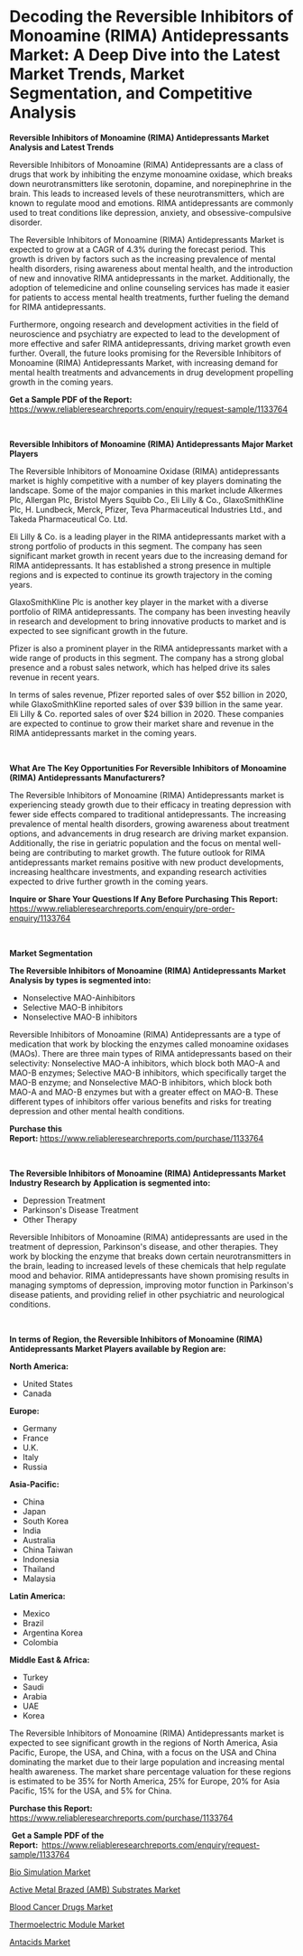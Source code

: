 <p><h1>Decoding the Reversible Inhibitors of Monoamine (RIMA) Antidepressants Market: A Deep Dive into the Latest Market Trends, Market Segmentation, and Competitive Analysis</h1></p><p><strong>Reversible Inhibitors of Monoamine (RIMA) Antidepressants Market Analysis and Latest Trends</strong></p>
<p><p>Reversible Inhibitors of Monoamine (RIMA) Antidepressants are a class of drugs that work by inhibiting the enzyme monoamine oxidase, which breaks down neurotransmitters like serotonin, dopamine, and norepinephrine in the brain. This leads to increased levels of these neurotransmitters, which are known to regulate mood and emotions. RIMA antidepressants are commonly used to treat conditions like depression, anxiety, and obsessive-compulsive disorder.</p><p>The Reversible Inhibitors of Monoamine (RIMA) Antidepressants Market is expected to grow at a CAGR of 4.3% during the forecast period. This growth is driven by factors such as the increasing prevalence of mental health disorders, rising awareness about mental health, and the introduction of new and innovative RIMA antidepressants in the market. Additionally, the adoption of telemedicine and online counseling services has made it easier for patients to access mental health treatments, further fueling the demand for RIMA antidepressants.</p><p>Furthermore, ongoing research and development activities in the field of neuroscience and psychiatry are expected to lead to the development of more effective and safer RIMA antidepressants, driving market growth even further. Overall, the future looks promising for the Reversible Inhibitors of Monoamine (RIMA) Antidepressants Market, with increasing demand for mental health treatments and advancements in drug development propelling growth in the coming years.</p></p>
<p><strong>Get a Sample PDF of the Report:&nbsp;</strong> <a href="https://www.reliableresearchreports.com/enquiry/request-sample/1133764">https://www.reliableresearchreports.com/enquiry/request-sample/1133764</a></p>
<p>&nbsp;</p>
<p><strong>Reversible Inhibitors of Monoamine (RIMA) Antidepressants Major Market Players</strong></p>
<p><p>The Reversible Inhibitors of Monoamine Oxidase (RIMA) antidepressants market is highly competitive with a number of key players dominating the landscape. Some of the major companies in this market include Alkermes Plc, Allergan Plc, Bristol Myers Squibb Co., Eli Lilly & Co., GlaxoSmithKline Plc, H. Lundbeck, Merck, Pfizer, Teva Pharmaceutical Industries Ltd., and Takeda Pharmaceutical Co. Ltd.</p><p>Eli Lilly & Co. is a leading player in the RIMA antidepressants market with a strong portfolio of products in this segment. The company has seen significant market growth in recent years due to the increasing demand for RIMA antidepressants. It has established a strong presence in multiple regions and is expected to continue its growth trajectory in the coming years.</p><p>GlaxoSmithKline Plc is another key player in the market with a diverse portfolio of RIMA antidepressants. The company has been investing heavily in research and development to bring innovative products to market and is expected to see significant growth in the future.</p><p>Pfizer is also a prominent player in the RIMA antidepressants market with a wide range of products in this segment. The company has a strong global presence and a robust sales network, which has helped drive its sales revenue in recent years.</p><p>In terms of sales revenue, Pfizer reported sales of over $52 billion in 2020, while GlaxoSmithKline reported sales of over $39 billion in the same year. Eli Lilly & Co. reported sales of over $24 billion in 2020. These companies are expected to continue to grow their market share and revenue in the RIMA antidepressants market in the coming years.</p></p>
<p>&nbsp;</p>
<p><strong>What Are The Key Opportunities For Reversible Inhibitors of Monoamine (RIMA) Antidepressants Manufacturers?</strong></p>
<p><p>The Reversible Inhibitors of Monoamine (RIMA) Antidepressants market is experiencing steady growth due to their efficacy in treating depression with fewer side effects compared to traditional antidepressants. The increasing prevalence of mental health disorders, growing awareness about treatment options, and advancements in drug research are driving market expansion. Additionally, the rise in geriatric population and the focus on mental well-being are contributing to market growth. The future outlook for RIMA antidepressants market remains positive with new product developments, increasing healthcare investments, and expanding research activities expected to drive further growth in the coming years.</p></p>
<p><strong>Inquire or Share Your Questions If Any Before Purchasing This Report:</strong> <a href="https://www.reliableresearchreports.com/enquiry/pre-order-enquiry/1133764">https://www.reliableresearchreports.com/enquiry/pre-order-enquiry/1133764</a></p>
<p>&nbsp;</p>
<p><strong>Market Segmentation</strong></p>
<p><strong>The Reversible Inhibitors of Monoamine (RIMA) Antidepressants Market Analysis by types is segmented into:</strong></p>
<p><ul><li>Nonselective MAO-Ainhibitors</li><li>Selective MAO-B inhibitors</li><li>Nonselective MAO-B inhibitors</li></ul></p>
<p><p>Reversible Inhibitors of Monoamine (RIMA) Antidepressants are a type of medication that work by blocking the enzymes called monoamine oxidases (MAOs). There are three main types of RIMA antidepressants based on their selectivity: Nonselective MAO-A inhibitors, which block both MAO-A and MAO-B enzymes; Selective MAO-B inhibitors, which specifically target the MAO-B enzyme; and Nonselective MAO-B inhibitors, which block both MAO-A and MAO-B enzymes but with a greater effect on MAO-B. These different types of inhibitors offer various benefits and risks for treating depression and other mental health conditions.</p></p>
<p><strong>Purchase this Report:&nbsp;</strong><a href="https://www.reliableresearchreports.com/purchase/1133764">https://www.reliableresearchreports.com/purchase/1133764</a></p>
<p>&nbsp;</p>
<p><strong>The Reversible Inhibitors of Monoamine (RIMA) Antidepressants Market Industry Research by Application is segmented into:</strong></p>
<p><ul><li>Depression Treatment</li><li>Parkinson's Disease Treatment</li><li>Other Therapy</li></ul></p>
<p><p>Reversible Inhibitors of Monoamine (RIMA) antidepressants are used in the treatment of depression, Parkinson's disease, and other therapies. They work by blocking the enzyme that breaks down certain neurotransmitters in the brain, leading to increased levels of these chemicals that help regulate mood and behavior. RIMA antidepressants have shown promising results in managing symptoms of depression, improving motor function in Parkinson's disease patients, and providing relief in other psychiatric and neurological conditions.</p></p>
<p>&nbsp;</p>
<p><strong>In terms of Region, the Reversible Inhibitors of Monoamine (RIMA) Antidepressants Market Players available by Region are:</strong></p>
<p>
    <p> <strong> North America: </strong>
        <ul>
            <li>United States</li>
            <li>Canada</li>
        </ul>
        </p> 
    <p> <strong> Europe: </strong>
        <ul>
            <li>Germany</li>
            <li>France</li>
            <li>U.K.</li>
            <li>Italy</li>
            <li>Russia</li>
        </ul>
        </p> 
    <p> <strong> Asia-Pacific: </strong>
        <ul>
            <li>China</li>
            <li>Japan</li>
            <li>South Korea</li>
            <li>India</li>
            <li>Australia</li>
            <li>China Taiwan</li>
            <li>Indonesia</li>
            <li>Thailand</li>
            <li>Malaysia</li>
        </ul>
        </p> 
    <p> <strong> Latin America: </strong>
        <ul>
            <li>Mexico</li>
            <li>Brazil</li>
            <li>Argentina Korea</li>
            <li>Colombia</li>
        </ul>
        </p> 
    <p> <strong> Middle East & Africa: </strong>
        <ul>
            <li>Turkey</li>
            <li>Saudi</li>
            <li>Arabia</li>
            <li>UAE</li>
            <li>Korea</li>
        </ul>
    </p>
    </p>
<p><p>The Reversible Inhibitors of Monoamine (RIMA) Antidepressants market is expected to see significant growth in the regions of North America, Asia Pacific, Europe, the USA, and China, with a focus on the USA and China dominating the market due to their large population and increasing mental health awareness. The market share percentage valuation for these regions is estimated to be 35% for North America, 25% for Europe, 20% for Asia Pacific, 15% for the USA, and 5% for China.</p></p>
<p><strong>Purchase this Report: </strong><a href="https://www.reliableresearchreports.com/purchase/1133764">https://www.reliableresearchreports.com/purchase/1133764</a></p>
<p>&nbsp;<strong>Get a Sample PDF of the Report:&nbsp;&nbsp;</strong><a href="https://www.reliableresearchreports.com/enquiry/request-sample/1133764">https://www.reliableresearchreports.com/enquiry/request-sample/1133764</a></p>
<p><strong></strong></p>
<p><p><a href="https://medium.com/@mildredlawson1937/bio-simulation-market-analysis-its-cagr-market-segmentation-and-global-industry-overview-7b34814a11bd">Bio Simulation Market</a></p><p><a href="https://github.com/jj19131/Market-Research-Report-List-1/blob/main/active-metal-brazed-amb-substrates-market.md">Active Metal Brazed (AMB) Substrates Market</a></p><p><a href="https://medium.com/@mildredlawson1937/decoding-blood-cancer-drugs-market-metrics-market-share-trends-and-growth-patterns-50bb8165ca94">Blood Cancer Drugs Market</a></p><p><a href="https://github.com/sougarounis/Market-Research-Report-List-2/blob/main/thermoelectric-module-market.md">Thermoelectric Module Market</a></p><p><a href="https://medium.com/@mildredlawson1937/antacids-market-size-cagr-trends-2024-2030-137ce8b099dd">Antacids Market</a></p></p>
